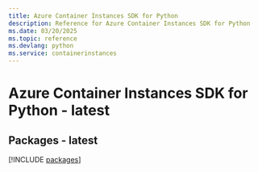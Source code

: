 ```yaml
---
title: Azure Container Instances SDK for Python
description: Reference for Azure Container Instances SDK for Python
ms.date: 03/20/2025
ms.topic: reference
ms.devlang: python
ms.service: containerinstances
---
```

# Azure Container Instances SDK for Python - latest
## Packages - latest
[!INCLUDE [packages](container-instances-index.md)]